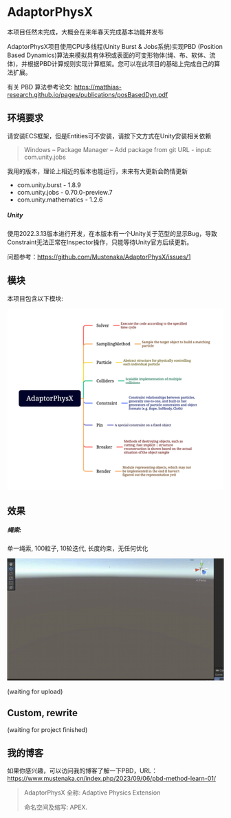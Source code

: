 # AdaptorPhysX



本项目任然未完成，大概会在来年春天完成基本功能并发布

AdaptorPhysX项目使用CPU多线程(Unity Burst & Jobs系统)实现PBD (Position Based Dynamics)算法来模拟具有体积或表面的可变形物体(绳、布、软体、流体)，并根据PBD计算规则实现计算框架。您可以在此项目的基础上完成自己的算法扩展。

有关 PBD 算法参考论文: https://matthias-research.github.io/pages/publications/posBasedDyn.pdf

## 环境要求

请安装ECS框架，但是Entities可不安装，请按下文方式在Unity安装相关依赖

> Windows – Package Manager – Add package from git URL - input: com.unity.jobs 

我用的版本，理论上相近的版本也能运行，未来有大更新会酌情更新

- com.unity.burst - 1.8.9
- com.unity.jobs  - 0.70.0-preview.7
- com.unity.mathematics - 1.2.6

##### Unity

使用2022.3.13版本进行开发，在本版本有一个Unity关于范型的显示Bug，导致Constraint无法正常在Inspector操作，只能等待Unity官方后续更新。

问题参考：https://github.com/Mustenaka/AdaptorPhysX/issues/1

## 模块

本项目包含以下模块:

![AdaptorPhysX-moduleDiagram](../Pic/AdaptorPhysX-moduleDiagram.png)

## 效果

##### 绳索:

单一绳索, 100粒子, 10轮迭代, 长度约束，无任何优化

![rope-100p-constraint-distance](../Pic/Effect/Rope/rope-100p-constraint-distance.gif)

(waiting for upload)



## Custom, rewrite

(waiting for project finished)



## 我的博客

如果你感兴趣，可以访问我的博客了解一下PBD，URL：https://www.mustenaka.cn/index.php/2023/09/06/pbd-method-learn-01/

> AdaptorPhysX 全称: Adaptive Physics Extension
>
> 命名空间及缩写: APEX.
